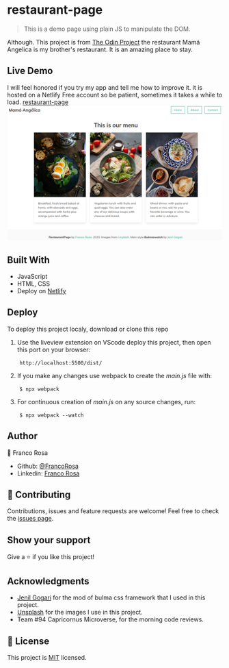 # restaurant-page

> This is a demo page using plain JS to manipulate the DOM.

Although. This project is from [The Odin Project](https://www.theodinproject.com/courses/javascript/lessons/restaurant-page) the restaurant Mamá Angelica is my brother's restaurant. It is an amazing place to stay.


## Live Demo
I will feel honored if you try my app and tell me how to improve it.
it is hosted on a Netlify Free account so be patient, sometimes it takes a while to load.
[restaurant-page](https://mama-angelica.netlify.com)
![mama-angelica](./src/screenshot.png)

## Built With

- JavaScript
- HTML, CSS
- Deploy on [Netlify](https://www.netlify.com)

## Deploy
To deploy this project localy, download or clone this repo
1. Use the liveview extension on VScode deploy this project, then open this port on your browser:
```
    http://localhost:5500/dist/
```
2. If you make any changes use webpack to create the _main.js_ file with:
```
    $ npx webpack
```
3. For continuous creation of _main.js_ on any source changes, run:
```
    $ npx webpack --watch
```


## Author

👤 Franco Rosa

- Github: [@FrancoRosa](https://github.com/FrancoRosa)
- Linkedin: [Franco Rosa](https://www.linkedin.com/in/francoro)

## 🤝 Contributing

Contributions, issues and feature requests are welcome!
Feel free to check the [issues page](issues/).

## Show your support

Give a ⭐️ if you like this project!

## Acknowledgments

- [Jenil Gogari](https://jgog.in) for the mod of bulma css framework that I used in this project.
- [Unsplash](https://unsplash.com) for the images I use in this project.
- Team #94 Capricornus Microverse, for the morning code reviews.

## 📝 License

This project is [MIT](lic.url) licensed.
